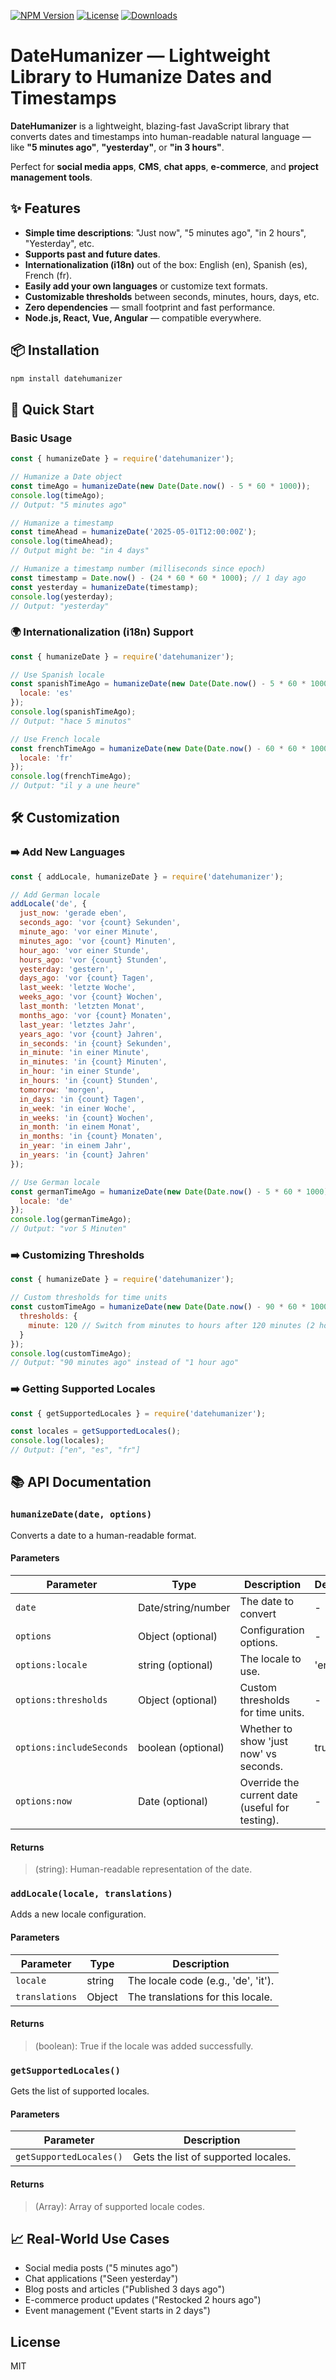 [![NPM Version](https://img.shields.io/npm/v/datehumanizer.svg)](https://www.npmjs.com/package/datehumanizer) 
[![License](https://img.shields.io/npm/l/datehumanizer.svg)](https://github.com/Anuprita579/datehumanizer/blob/main/LICENSE) 
[![Downloads](https://img.shields.io/npm/dt/datehumanizer.svg)](https://www.npmjs.com/package/datehumanizer) 

# DateHumanizer — Lightweight Library to Humanize Dates and Timestamps

**DateHumanizer** is a lightweight, blazing-fast JavaScript library that converts dates and timestamps into human-readable natural language — like **"5 minutes ago"**, **"yesterday"**, or **"in 3 hours"**.

Perfect for **social media apps**, **CMS**, **chat apps**, **e-commerce**, and **project management tools**.

## ✨ Features

- **Simple time descriptions**: "Just now", "5 minutes ago", "in 2 hours", "Yesterday", etc.
- **Supports past and future dates**.
- **Internationalization (i18n)** out of the box: English (en), Spanish (es), French (fr).
- **Easily add your own languages** or customize text formats.
- **Customizable thresholds** between seconds, minutes, hours, days, etc.
- **Zero dependencies** — small footprint and fast performance.
- **Node.js, React, Vue, Angular** — compatible everywhere.

## 📦 Installation

```bash
npm install datehumanizer
```

## 🚀 Quick Start

### Basic Usage

```javascript
const { humanizeDate } = require('datehumanizer');

// Humanize a Date object
const timeAgo = humanizeDate(new Date(Date.now() - 5 * 60 * 1000));
console.log(timeAgo); 
// Output: "5 minutes ago"

// Humanize a timestamp
const timeAhead = humanizeDate('2025-05-01T12:00:00Z');
console.log(timeAhead); 
// Output might be: "in 4 days"

// Humanize a timestamp number (milliseconds since epoch)
const timestamp = Date.now() - (24 * 60 * 60 * 1000); // 1 day ago
const yesterday = humanizeDate(timestamp);
console.log(yesterday); 
// Output: "yesterday"
```

### 🌍 Internationalization (i18n) Support

```javascript
const { humanizeDate } = require('datehumanizer');

// Use Spanish locale
const spanishTimeAgo = humanizeDate(new Date(Date.now() - 5 * 60 * 1000), {
  locale: 'es'
});
console.log(spanishTimeAgo); 
// Output: "hace 5 minutos"

// Use French locale
const frenchTimeAgo = humanizeDate(new Date(Date.now() - 60 * 60 * 1000), {
  locale: 'fr'
});
console.log(frenchTimeAgo); 
// Output: "il y a une heure"
```

## 🛠️ Customization
### ➡️ Add New Languages
```javascript
const { addLocale, humanizeDate } = require('datehumanizer');

// Add German locale
addLocale('de', {
  just_now: 'gerade eben',
  seconds_ago: 'vor {count} Sekunden',
  minute_ago: 'vor einer Minute',
  minutes_ago: 'vor {count} Minuten',
  hour_ago: 'vor einer Stunde',
  hours_ago: 'vor {count} Stunden',
  yesterday: 'gestern',
  days_ago: 'vor {count} Tagen',
  last_week: 'letzte Woche',
  weeks_ago: 'vor {count} Wochen',
  last_month: 'letzten Monat',
  months_ago: 'vor {count} Monaten',
  last_year: 'letztes Jahr',
  years_ago: 'vor {count} Jahren',
  in_seconds: 'in {count} Sekunden',
  in_minute: 'in einer Minute',
  in_minutes: 'in {count} Minuten',
  in_hour: 'in einer Stunde',
  in_hours: 'in {count} Stunden',
  tomorrow: 'morgen',
  in_days: 'in {count} Tagen',
  in_week: 'in einer Woche',
  in_weeks: 'in {count} Wochen',
  in_month: 'in einem Monat',
  in_months: 'in {count} Monaten',
  in_year: 'in einem Jahr',
  in_years: 'in {count} Jahren'
});

// Use German locale
const germanTimeAgo = humanizeDate(new Date(Date.now() - 5 * 60 * 1000), {
  locale: 'de'
});
console.log(germanTimeAgo); 
// Output: "vor 5 Minuten"
```

### ➡️ Customizing Thresholds

```javascript
const { humanizeDate } = require('datehumanizer');

// Custom thresholds for time units
const customTimeAgo = humanizeDate(new Date(Date.now() - 90 * 60 * 1000), {
  thresholds: {
    minute: 120 // Switch from minutes to hours after 120 minutes (2 hours)
  }
});
console.log(customTimeAgo); 
// Output: "90 minutes ago" instead of "1 hour ago"
```

### ➡️ Getting Supported Locales

```javascript
const { getSupportedLocales } = require('datehumanizer');

const locales = getSupportedLocales();
console.log(locales); 
// Output: ["en", "es", "fr"]
```

## 📚 API Documentation

### `humanizeDate(date, options)`

Converts a date to a human-readable format.

#### Parameters

| Parameter | Type | Description | Default |
|------|------|---------|-------------|
| `date` | Date/string/number | The date to convert | - |
| `options` | Object (optional) | Configuration options. | - |
| `options:locale` | string (optional) | The locale to use. | 'en' |
| `options:thresholds` | Object (optional) | Custom thresholds for time units. | - |
| `options:includeSeconds` | boolean (optional) | Whether to show 'just now' vs seconds. | true |
| `options:now` | Date (optional) | Override the current date (useful for testing). | - |

#### Returns

> (string): Human-readable representation of the date.

### `addLocale(locale, translations)`

Adds a new locale configuration.

#### Parameters

| Parameter | Type | Description | 
|------------|---------|-------------|
| `locale` | string | The locale code (e.g., 'de', 'it'). |
| `translations` | Object | The translations for this locale. | 

#### Returns

> (boolean): True if the locale was added successfully.

### `getSupportedLocales()`

Gets the list of supported locales.

#### Parameters
| Parameter | Description | 
|------------|---------|
| `getSupportedLocales()` | Gets the list of supported locales. |

#### Returns

> (Array<string>): Array of supported locale codes.


## 📈 Real-World Use Cases
- Social media posts ("5 minutes ago")
- Chat applications ("Seen yesterday")
- Blog posts and articles ("Published 3 days ago")
- E-commerce product updates ("Restocked 2 hours ago")
- Event management ("Event starts in 2 days")

## License

MIT
